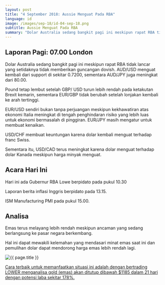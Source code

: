 ```yaml
---
layout: post
title: "4 September 2018: Aussie Menguat Pada RBA"
language: id
image: /images/sep-18/id-04-sep-18.png
subtitle: Aussie Menguat Pada RBA
summary: "Dolar Australia sedang bangkit pagi ini meskipun rapat RBA tidak lancar yang setidaknya tidak memberikan guncangan dovish"
---
```

## Laporan Pagi: 07.00 London

Dolar Australia sedang bangkit pagi ini meskipun rapat RBA tidak lancar yang setidaknya tidak memberikan guncangan dovish. AUD/USD menguat kembali dari support di sekitar 0.7200, sementara AUD/JPY juga meningkat dari 80.00.

Pound tetap lembut setelah GBP/ USD turun lebih rendah pada ketakutan Brexit kemarin, sementara EUR/GBP tidak berubah setelah lonjakan kembali ke arah tertinggi.

EUR/USD sendiri bukan tanpa perjuangan meskipun kekhawatiran atas ekonomi Italia meningkat di tengah penghindaran risiko yang lebih luas untuk ekonomi bermasalah di pinggiran. EUR/JPY masih mengatur untuk membuat kenaikan.

USD/CHF membuat keuntungan karena dolar kembali menguat terhadap franc Swiss.

Sementara itu, USD/CAD terus meningkat karena dolar menguat terhadap dolar Kanada meskipun harga minyak menguat.

## Acara Hari Ini

Hari ini ada Gubernur RBA Lowe berpidato pada pukul 10.30

Laporan berita inflasi Inggris berpidato pada 13.15.

ISM Manufacturing PMI pada pukul 15.00.

## Analisa

Emas terus melayang lebih rendah meskipun ancaman yang sedang berlangsung ke pasar negara berkembang.

Hal ini dapat mewakili kelemahan yang mendasari minat emas saat ini dan pemulihan dolar dapat mendorong harga emas lebih rendah lagi.

<img src="{{ site.url }}/images/sep-18/id-04-sep-18.png" alt="{{ page.title }}" title="{{ page.title }}">

<a href="%LINK%%currency=USD&market=commodities&underlying=frxXAUUSD&formname=higherlower&duration_amount=21&duration_units=d&amount=10&amount_type=stake&expiry_type=duration&barrier=1185" target="_blank">Cara terbaik untuk memanfaatkan situasi ini adalah dengan bertrading LOWER menganalisa gold (emas) akan ditutup dibawah $1185 dalam 21 hari dengan potensi laba sekitar 178%.</a>
